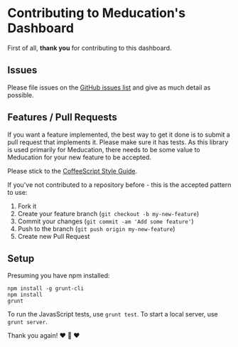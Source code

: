 # Contributing to Meducation's Dashboard

First of all, **thank you** for contributing to this dashboard.

## Issues 
Please file issues on the [GitHub issues list](https://github.com/meducation/dashboard-app/issues) and give as much detail as possible.

## Features / Pull Requests

If you want a feature implemented, the best way to get it done is to submit a pull request that implements it. Please make sure it has tests. As this library is used primarily for Meducation, there needs to be some value to Meducation for your new feature to be accepted.

Please stick to the [CoffeeScript Style Guide](https://github.com/polarmobile/coffeescript-style-guide).

If you've not contributed to a repository before - this is the accepted pattern to use:

1. Fork it
2. Create your feature branch (`git checkout -b my-new-feature`)
3. Commit your changes (`git commit -am 'Add some feature'`)
4. Push to the branch (`git push origin my-new-feature`)
5. Create new Pull Request

## Setup

Presuming you have npm installed:

```
npm install -g grunt-cli
npm install
grunt
```

To run the JavasScript tests, use `grunt test`.
To start a local server, use `grunt server`.

Thank you again!
:heart: :sparkling_heart: :heart:

